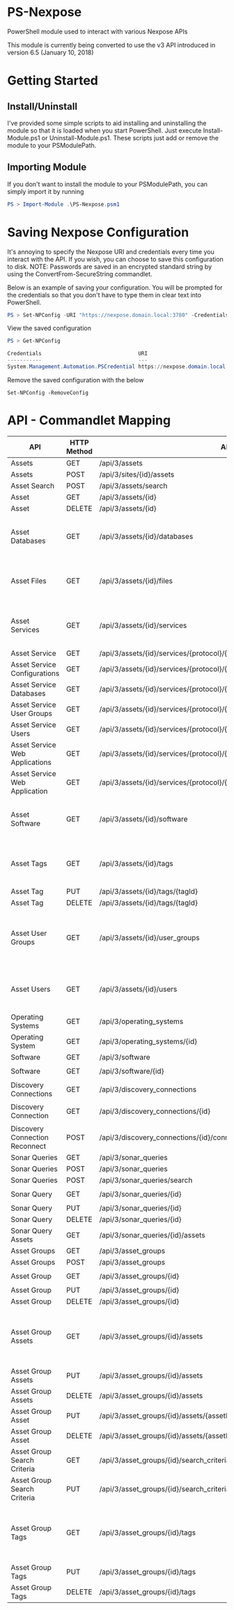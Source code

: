 # PS-Nexpose
PowerShell module used to interact with various Nexpose APIs

This module is currently being converted to use the v3 API introduced in version 6.5 (January 10, 2018)

# Getting Started
## Install/Uninstall
I've provided some simple scripts to aid installing and uninstalling the module so that it is loaded when you start PowerShell.
Just execute Install-Module.ps1 or Uninstall-Module.ps1.  These scripts just add or remove the module to your PSModulePath.

## Importing Module
If you don't want to install the module to your PSModulePath, you can simply import it by running
```PowerShell
PS > Import-Module .\PS-Nexpose.psm1
```

# Saving Nexpose Configuration
It's annoying to specify the Nexpose URI and credentials every time you interact with the API.  If you wish, you can choose to save this configuration to disk.
NOTE: Passwords are saved in an encrypted standard string by using the ConvertFrom-SecureString commandlet.

Below is an example of saving your configuration. You will be prompted for the credentials so that you don't have to type them in clear text into PowerShell.
```PowerShell
PS > Set-NPConfig -URI "https://nexpose.domain.local:3780" -Credentials (Get-Credential)
```

View the saved configuration
```PowerShell
PS > Get-NPConfig

Credentials                               URI
-----------                               ---
System.Management.Automation.PSCredential https://nexpose.domain.local:3780
```

Remove the saved configuration with the below
```
Set-NPConfig -RemoveConfig
```

# API - Commandlet Mapping
API | HTTP Method | API URI | Commandlet
--- | --- | --- | ---
Assets | GET | /api/3/assets | `Get-NPAsset`
Assets | POST | /api/3/sites/{id}/assets |
Asset Search | POST | /api/3/assets/search |
Asset | GET | /api/3/assets/{id} | `Get-NPAsset -ID {id}`
Asset | DELETE | /api/3/assets/{id} |
Asset Databases | GET | /api/3/assets/{id}/databases | `Get-NPAsset -ID {id} -Properties Databases`<br>`Get-NPAsset -Properties Databases`<br>`Get-NPAsset -Properties All`
Asset Files | GET | /api/3/assets/{id}/files | `Get-NPAsset -ID {id} -Properties Files`<br>`Get-NPAsset -Properties Files`<br>`Get-NPAsset -Properties All`
Asset Services | GET | /api/3/assets/{id}/services | `Get-NPAsset -ID {id} -Properties Services`<br>`Get-NPAsset -Properties Services`<br>`Get-NPAsset -Properties All`
Asset Service | GET | /api/3/assets/{id}/services/{protocol}/{port} | 
Asset Service Configurations | GET | /api/3/assets/{id}/services/{protocol}/{port}/configurations |
Asset Service Databases | GET | /api/3/assets/{id}/services/{protocol}/{port}/databases |
Asset Service User Groups | GET | /api/3/assets/{id}/services/{protocol}/{port}/user_groups |
Asset Service Users | GET | /api/3/assets/{id}/services/{protocol}/{port}/users |
Asset Service Web Applications | GET | /api/3/assets/{id}/services/{protocol}/{port}/web_applications |
Asset Service Web Application | GET | /api/3/assets/{id}/services/{protocol}/{port}/web_applications/{webApplicationId} |
Asset Software | GET | /api/3/assets/{id}/software | `Get-NPAsset -ID {id} -Properties Software`<br>`Get-NPAsset -Properties Software`<br>`Get-NPAsset -Properties All`
Asset Tags | GET | /api/3/assets/{id}/tags | `Get-NPAsset -ID {id} -Properties Tags`<br>`Get-NPAsset -Properties Tags`<br>`Get-NPAsset -Properties All`
Asset Tag | PUT | /api/3/assets/{id}/tags/{tagId} | 
Asset Tag | DELETE | /api/3/assets/{id}/tags/{tagId} |
Asset User Groups | GET | /api/3/assets/{id}/user_groups | `Get-NPAsset -ID {id} -Properties 'User Groups'`<br>`Get-NPAsset -Properties 'User Groups'`<br>`Get-NPAsset -Properties All`
Asset Users | GET | /api/3/assets/{id}/users | `Get-NPAsset -ID {id} -Properties Users`<br>`Get-NPAsset -Properties Users`<br>`Get-NPAsset -Properties All`
Operating Systems | GET | /api/3/operating_systems | `Get-NPOperatingSystem`
Operating System | GET | /api/3/operating_systems/{id} | `Get-NPOperatingSystem -ID {id}`
Software | GET | /api/3/software | `Get-NPSoftware`
Software | GET | /api/3/software/{id} | `Get-NPSoftware -ID {id}`
Discovery Connections | GET | /api/3/discovery_connections | `Get-NPDiscoveryConnection`
Discovery Connection | GET | /api/3/discovery_connections/{id} | `Get-NPDiscoveryConnection -ID {id}`
Discovery Connection Reconnect | POST | /api/3/discovery_connections/{id}/connect | 
Sonar Queries | GET | /api/3/sonar_queries | `Get-NPSonarQuery`
Sonar Queries | POST | /api/3/sonar_queries |
Sonar Queries | POST | /api/3/sonar_queries/search |
Sonar Query | GET | /api/3/sonar_queries/{id} | `Get-NPSonarQuery -ID {id}`
Sonar Query | PUT | /api/3/sonar_queries/{id} |
Sonar Query | DELETE | /api/3/sonar_queries/{id} |
Sonar Query Assets | GET | /api/3/sonar_queries/{id}/assets |
Asset Groups | GET | /api/3/asset_groups | `Get-NPAssetGroup`
Asset Groups | POST | /api/3/asset_groups |
Asset Group | GET | /api/3/asset_groups/{id} | `Get-NPAssetGroup -ID {id}`
Asset Group | PUT | /api/3/asset_groups/{id} |
Asset Group | DELETE | /api/3/asset_groups/{id} |
Asset Group Assets | GET | /api/3/asset_groups/{id}/assets | `Get-NPAssetGroup -ID {id} -Properties 'Asset Group Assets'`<br>`Get-NPAssetGroup -Properties 'Asset Group Assets'`<br>`Get-NPAssetGroup -Properties All`
Asset Group Assets | PUT | /api/3/asset_groups/{id}/assets |
Asset Group Assets | DELETE | /api/3/asset_groups/{id}/assets |
Asset Group Asset | PUT | /api/3/asset_groups/{id}/assets/{assetId} |
Asset Group Asset | DELETE | /api/3/asset_groups/{id}/assets/{assetId} |
Asset Group Search Criteria | GET | /api/3/asset_groups/{id}/search_criteria |
Asset Group Search Criteria | PUT | /api/3/asset_groups/{id}/search_criteria |
Asset Group Tags | GET | /api/3/asset_groups/{id}/tags | `Get-NPAssetGroup -ID {id} -Properties 'Asset Group Tags'`<br>`Get-NPAssetGroup -Properties 'Asset Group Tags'`<br>`Get-NPAssetGroup -Properties All`
Asset Group Tags | PUT | /api/3/asset_groups/{id}/tags |
Asset Group Tags | DELETE | /api/3/asset_groups/{id}/tags |
